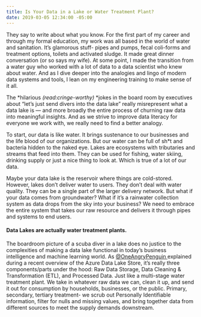 ```yaml
---
title: Is Your Data in a Lake or Water Treatment Plant?
date: 2019-03-05 12:34:00 -05:00
---
```


They say to write about what you know. For the first part of my career and through my formal education, my work was all based in the world of water and sanitation. It’s glamorous stuff- pipes and pumps, fecal coli-forms and treatment options, toilets and activated sludge. It made great dinner conversation (or so says my wife). At some point, I made the transition from a water guy who worked with a lot of data to a data scientist who knew about water. And as I dive deeper into the analogies and lingo of modern data systems and tools, I lean on my engineering training to make sense of it all.

The *hilarious *(read:cringe-worthy)* *jokes in the board room by executives about “let’s just send divers into the data lake” really misrepresent what a data lake is — and more broadly the entire process of churning raw data into meaningful insights. And as we strive to improve data literacy for everyone we work with, we really need to find a better analogy.

To start, our data is like water. It brings sustenance to our businesses and the life blood of our organizations. But our water can be full of sh\*t and bacteria hidden to the naked eye. Lakes are ecosystems with tributaries and streams that feed into them. They can be used for fishing, water skiing, drinking supply or just a nice thing to look at. Which is true of a lot of our data.

Maybe your data lake is the reservoir where things are cold-stored. However, lakes don’t deliver water to users. They don’t deal with water quality. They can be a single part of the larger delivery network. But what if your data comes from groundwater? What if it’s a rainwater collection system as data drops from the sky into your business? We need to embrace the entire system that takes our raw resource and delivers it through pipes and systems to end users.

#### **Data Lakes are actually water treatment plants.**

The boardroom picture of a scuba diver in a lake does no justice to the complexities of making a data lake functional in today’s business intelligence and machine learning world. As [@OneAngryPenguin ](https://twitter.com/oneangrypenguin)explained during a recent overview of the Azure Data Lake Store, it’s really three components/parts under the hood: Raw Data Storage, Data Cleaning & Transformation (ETL), and Processed Data. Just like a multi-stage water treatment plant. We take in whatever raw data we can, clean it up, and send it out for consumption by households, businesses, or the public. Primary, secondary, tertiary treatment- we scrub out Personally Identifiable information, filter for nulls and missing values, and bring together data from different sources to meet the supply demands downstream.